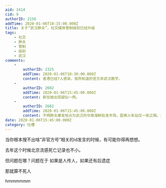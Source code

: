 ```yaml
---
aid: 2414
cid: 9
authorID: 2156
addTime: 2020-01-06T10:15:00.000Z
title: 关于“武汉肺炎”，社交媒体管制级别已经升级
tags:
    - 社交
    - 肺炎
    - 管制
    - 级别
    - 武汉
comments:
    -
        authorID: 2325
        addTime: 2020-01-06T10:30:00.000Z
        content: 香港已经7人感染，我所知道的官方非武汉数字。
    -
        authorID: 2602
        addTime: 2020-01-06T15:45:00.000Z
        content: 新加坡出现疑似一例。
    -
        authorID: 2602
        addTime: 2020-01-06T15:45:00.000Z
        content: 不明肺炎爆发地点为武汉的华南海鲜批发市场，距离火车站仅一街之隔。武汉又为中国铁路第一枢纽，确实应该保持警惕。
date: 2020-01-06T15:45:00.000Z
category: 吐槽
---
```


当你根本搜不出啥“非官方号”相关的id发言的时候，有可能你得再想想。

去年这个时候北京流感死亡记录也不小。

但问题在哪？问题在于 如果是人传人，如果还有后遗症

那就算不死人

hmmmmmm
